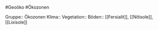 #Geoöko #Ökozonen

Gruppe:: Ökozonen
Klima::
Vegetation::
Böden:: [[Fersialit]], [[Nitisole]], [[Lixisole]]